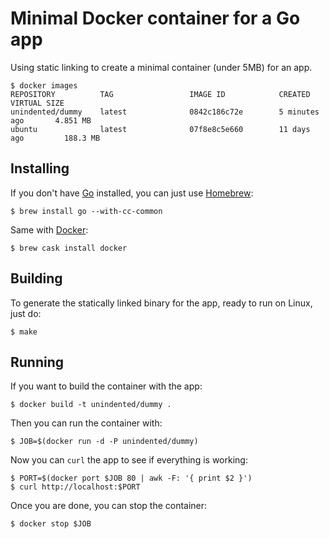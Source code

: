 # Minimal Docker container for a Go app

Using static linking to create a minimal container (under 5MB) for an app.

```
$ docker images
REPOSITORY          TAG                 IMAGE ID            CREATED             VIRTUAL SIZE
unindented/dummy    latest              0842c186c72e        5 minutes ago       4.851 MB
ubuntu              latest              07f8e8c5e660        11 days ago         188.3 MB
```


## Installing

If you don't have [Go](https://golang.org/) installed, you can just use [Homebrew](http://brew.sh/):

```
$ brew install go --with-cc-common
```

Same with [Docker](https://www.docker.com/):

```
$ brew cask install docker
```


## Building

To generate the statically linked binary for the app, ready to run on Linux, just do:

```
$ make
```


## Running

If you want to build the container with the app:

```
$ docker build -t unindented/dummy .
```

Then you can run the container with:

```
$ JOB=$(docker run -d -P unindented/dummy)
```

Now you can `curl` the app to see if everything is working:

```
$ PORT=$(docker port $JOB 80 | awk -F: '{ print $2 }')
$ curl http://localhost:$PORT
```

Once you are done, you can stop the container:

```
$ docker stop $JOB
```
